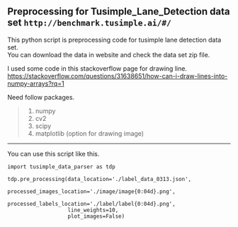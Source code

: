 Preprocessing for Tusimple_Lane_Detection data set
`http://benchmark.tusimple.ai/#/`
---------------------------------------------------

This python script is preprocessing code for tusimple lane detection data set.  
You can download the data in website and check the data set zip file.  

I used some code in this stackoverflow page for drawing line.  
<https://stackoverflow.com/questions/31638651/how-can-i-draw-lines-into-numpy-arrays?rq=1>

Need follow packages.

>1. numpy
>2. cv2
>3. scipy
>4. matplotlib (option for drawing image)

* * *

You can use this script like this.
```
import tusimple_data_parser as tdp

tdp.pre_processing(data_location='./label_data_0313.json',
                   processed_images_location='./image/image{0:04d}.png',
                   processed_labels_location='./label/label{0:04d}.png',
                   line_weights=10,
                   plot_images=False)
```

